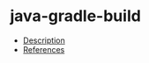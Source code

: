 # java-gradle-build

- [Description](https://github.com/bakdata/ci-templates/tree/main/docs/actions/java-gradle-build)
- [References](https://github.com/bakdata/ci-templates/tree/main/docs/actions/java-gradle-build)
